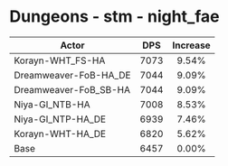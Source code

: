 # Dungeons - stm - night_fae
| Actor | DPS | Increase |
|---|:---:|:---:|
|Korayn-WHT_FS-HA|7073|9.54%|
|Dreamweaver-FoB-HA_DE|7044|9.09%|
|Dreamweaver-FoB_SB-HA|7044|9.09%|
|Niya-GI_NTB-HA|7008|8.53%|
|Niya-GI_NTP-HA_DE|6939|7.46%|
|Korayn-WHT-HA_DE|6820|5.62%|
|Base|6457|0.00%|
